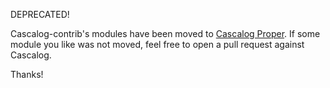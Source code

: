 DEPRECATED!

Cascalog-contrib's modules have been moved to [Cascalog Proper](https://github.com/nathanmarz/cascalog). If some module you like was not moved, feel free to open a pull request against Cascalog.

Thanks!
